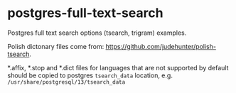 # postgres-full-text-search
Postgres full text search options (tsearch, trigram) examples.

Polish dictonary files come from: https://github.com/judehunter/polish-tsearch.

*.affix, *.stop and *.dict files for languages that are not supported by default
should be copied to postgres `tsearch_data` location, e.g. `/usr/share/postgresql/13/tsearch_data`